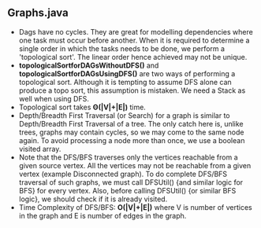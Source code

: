 ## Graphs.java
* Dags have no cycles. They are great for modelling dependencies where one task must occur before another. When it is required to determine a single order in which the tasks needs to be done, we perform a 'topological sort'. The linear order hence achieved may not be unique.
* **topologicalSortforDAGsWithoutDFS()** and **topologicalSortforDAGsUsingDFS()** are two ways of performing a topological sort. Although it is tempting to assume DFS alone can produce a topo sort, this assumption is mistaken. We need a Stack as well when using DFS.
* Topological sort takes **Θ(|V|+|E|)** time.
* Depth/Breadth First Traversal (or Search) for a graph is similar to Depth/Breadth First Traversal of a tree. The only catch here is, unlike trees, graphs may contain cycles, so we may come to the same node again. To avoid processing a node more than once, we use a boolean visited array. 
* Note that the DFS/BFS traverses only the vertices reachable from a given source vertex. All the vertices may not be reachable from a given vertex (example Disconnected graph). To do complete DFS/BFS traversal of such graphs, we must call DFSUtil() {and similar logic for BFS} for every vertex. Also, before calling DFSUtil() {or similar BFS logic}, we should check if it is already visited. 
* Time Complexity of DFS/BFS: **O(|V|+|E|)** where V is number of vertices in the graph and E is number of edges in the graph.
